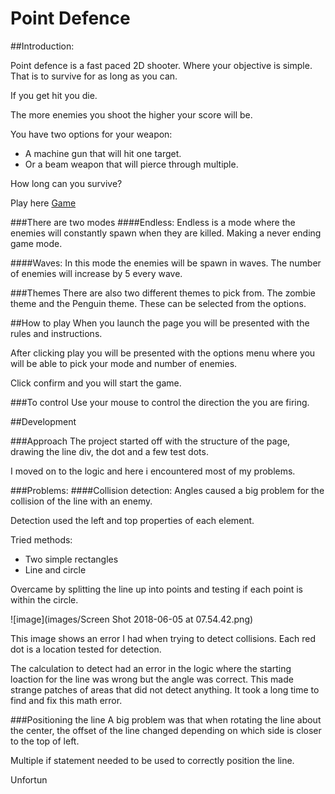 # Point Defence

##Introduction:

Point defence is a fast paced 2D shooter. Where your objective is simple. That is to survive for as long as you can.

If you get hit you die.

The more enemies you shoot the higher your score will be.

You have two options for your weapon: 

* A machine gun that will hit one target.
* Or a beam weapon that will pierce through multiple.

How long can you survive?

Play here [Game](https://shaun273.github.io/RadialShooterGame/)

###There are two modes
####Endless:
Endless is a mode where the enemies will constantly spawn when they are killed. Making a never ending game mode.

####Waves:
In this mode the enemies will be spawn in waves. The number of enemies will increase by 5 every wave.

###Themes
There are also two different themes to pick from. The zombie theme and the Penguin theme. These can be selected from the options.

##How to play
When you launch the page you will be presented with the rules and instructions. 

After clicking play you will be presented with the options menu where you will be able to pick your mode and number of enemies. 

Click confirm and you will start the game.

###To control
Use your mouse to control the direction the you are firing. 

##Development

###Approach
The project started off with the structure of the page, drawing the line div, the dot and a few test dots.

I moved on to the logic and here i encountered most of my problems.

###Problems:
####Collision detection:
Angles caused a big problem for the collision of the line with an enemy.

Detection used the left and top properties of each element.

Tried methods:

* Two simple rectangles
* Line and circle

Overcame by splitting the line up into points and testing if each point is within the circle. 

![image](images/Screen Shot 2018-06-05 at 07.54.42.png)

This image shows an error I had when trying to detect collisions. Each red dot is a location tested for detection.

The calculation to detect had an error in the logic where the starting loaction for the line was wrong but the angle was correct. This made strange patches of areas that did not detect anything. It took a long time to find and fix this math error.

###Positioning the line
A big problem was that when rotating the line about the center, the offset of the line changed depending on which side is closer to the top of left.

Multiple if statement needed to be used to correctly position the line.

Unfortun
